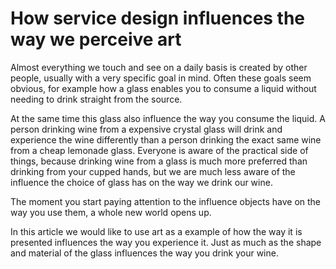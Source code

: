 # How service design influences the way we perceive art

Almost everything we touch and see on a daily basis is created by other people, usually with a very specific goal in mind. Often these goals seem obvious, for example how a glass enables you to consume a liquid without needing to drink straight from the source.

At the same time this glass also influence the way you consume the liquid. A person drinking wine from a expensive crystal glass will drink and experience the wine differently than a person drinking the exact same wine from a cheap lemonade glass. Everyone is aware of the practical side of things, because drinking wine from a glass is much more preferred than drinking from your cupped hands, but we are much less aware of the influence the choice of glass has on the way we drink our wine.

The moment you start paying attention to the influence objects have on the way you use them, a whole new world opens up.

In this article we would like to use art as a example of how the way it is presented influences the way you experience it. Just as much as the shape and material of the glass influences the way you drink your wine. 
